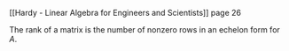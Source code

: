 [[Hardy - Linear Algebra for Engineers and Scientists]] page 26

The rank of a matrix is the number of nonzero rows in an echelon form for $A$. 